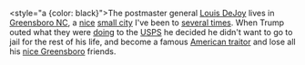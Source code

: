 <style="a {color: black}">The postmaster general <a href="https://en.wikipedia.org/wiki/Louis_DeJoy">Louis DeJoy</a> lives in <a href="https://www.google.com/maps/place/806+Country+Club+Dr,+Greensboro,+NC+27408/@36.1002412,-79.8019711,143m/data=!3m1!1e3!4m5!3m4!1s0x88531ec676c2f113:0x66ed022d711046de!8m2!3d36.1002412!4d-79.8016975">Greensboro NC</a>, a <a href="http://davetravel.scripting.com/2005/02/11">nice</a> <a href="https://en.wikipedia.org/wiki/Greensboro,_North_Carolina">small city</a> I've been to <a href="https://www.google.com/search?q=site%3Ascripting.com+greensboro">several times</a>. When Trump outed what they were <a href="https://www.inquirer.com/opinion/commentary/trump-mailboxes-sorters-usps-2020-election-louis-dejoy-20200816.html">doing</a> to the <a href="https://en.wikipedia.org/wiki/United_States_Postal_Service">USPS</a> he decided he didn't want to go to jail for the rest of his life, and become a famous <a href="https://en.wikipedia.org/wiki/List_of_people_convicted_of_treason#United_States">American traitor</a> and lose all his <a href="https://www.greensborocc.org/">nice Greensboro</a> friends.</style>
